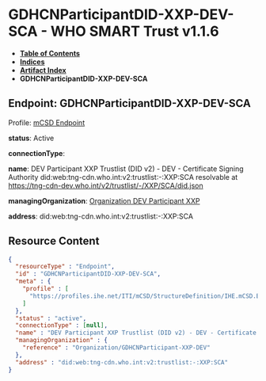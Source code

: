 # GDHCNParticipantDID-XXP-DEV-SCA - WHO SMART Trust v1.1.6

* [**Table of Contents**](toc.md)
* [**Indices**](indices.md)
* [**Artifact Index**](artifacts.md)
* **GDHCNParticipantDID-XXP-DEV-SCA**

## Endpoint: GDHCNParticipantDID-XXP-DEV-SCA

Profile: [mCSD Endpoint](https://profiles.ihe.net/ITI/mCSD/4.0.0/StructureDefinition-IHE.mCSD.Endpoint.html)

**status**: Active

**connectionType**: 

**name**: DEV Participant XXP Trustlist (DID v2) - DEV - Certificate Signing Authority did:web:tng-cdn.who.int:v2:trustlist:-:XXP:SCA resolvable at https://tng-cdn-dev.who.int/v2/trustlist/-/XXP/SCA/did.json

**managingOrganization**: [Organization DEV Participant XXP](Organization-GDHCNParticipant-XXP-DEV.md)

**address**: did:web:tng-cdn.who.int:v2:trustlist:-:XXP:SCA



## Resource Content

```json
{
  "resourceType" : "Endpoint",
  "id" : "GDHCNParticipantDID-XXP-DEV-SCA",
  "meta" : {
    "profile" : [
      "https://profiles.ihe.net/ITI/mCSD/StructureDefinition/IHE.mCSD.Endpoint"
    ]
  },
  "status" : "active",
  "connectionType" : [null],
  "name" : "DEV Participant XXP Trustlist (DID v2) - DEV - Certificate Signing Authority\ndid:web:tng-cdn.who.int:v2:trustlist:-:XXP:SCA\nresolvable at https://tng-cdn-dev.who.int/v2/trustlist/-/XXP/SCA/did.json",
  "managingOrganization" : {
    "reference" : "Organization/GDHCNParticipant-XXP-DEV"
  },
  "address" : "did:web:tng-cdn.who.int:v2:trustlist:-:XXP:SCA"
}

```
